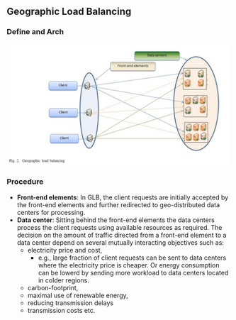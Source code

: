 ## Geographic Load Balancing

### Define and Arch
![](../fig/glb.PNG)


### Procedure
- **Front-end elements**: In GLB, the client requests are initially accepted by the front-end elements and further redirected to geo-distributed data centers for processing.
- **Data center**: Sitting behind the front-end elements the data centers process the client requests using available resources as required. The decision on the amount of traffic directed from a front-end element to a data center depend on several mutually interacting objectives such as:
    - electricity price and cost, 
        - e.g., large fraction of client requests can be sent to data centers where the electricity price is cheaper. Or energy consumption can be lowerd by sending more workload to data centers located in colder regions. 
    - carbon-footprint, 
    - maximal use of renewable energy, 
    - reducing transmission delays 
    - transmission costs etc. 

